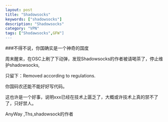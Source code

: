 ```yaml
---
layout: post
title: "Shadowsocks"
keywords: ["shadowsocks"]
description: "Shadowsocks"
category: "VPN"
tags: ["Shodawsocks",GFW"]
---
```

###不得不说，你国确实是一个神奇的国度

周末醒来，在OSC上刷了下动弹，发现Shadowsocks的作者被请喝茶了，停止维护shadowsocks,
 
只留下：Removed according to regulations.

你国码农还能不能好好写代码。
 
这也许是一个好事，说明xxx已经在技术上匮乏了，大概或许技术上真的禁不了了，只好禁人。
 
AnyWay ,Ths,shadowsock的作者
